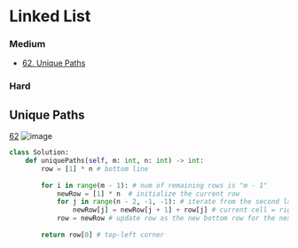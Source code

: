 # Linked List
<!------------------------------------------------------------------------------------------------------------------------------------------------------>
### Medium
- [62. Unique Paths](#Unique-Paths)


### Hard


<!------------------------------------------------------------------------------------------------------------------------------------------------------>
<!--Easy-->
## Unique Paths
[62](https://leetcode.com/problems/Unique-Paths/)
![image](https://github.com/user-attachments/assets/8819c630-f086-4598-b86a-86fd0dde6df1)

```python
class Solution:
    def uniquePaths(self, m: int, n: int) -> int:
        row = [1] * n # bottom line
        
        for i in range(m - 1): # num of remaining rows is "m - 1" 
            newRow = [1] * n  # initialize the current row
            for j in range(n - 2, -1, -1): # iterate from the second last cell (right to left)
                newRow[j] = newRow[j + 1] + row[j] # current cell = right cell + bottom cell
            row = newRow # update row as the new bottom row for the next iteration 
        
        return row[0] # top-left corner
```

